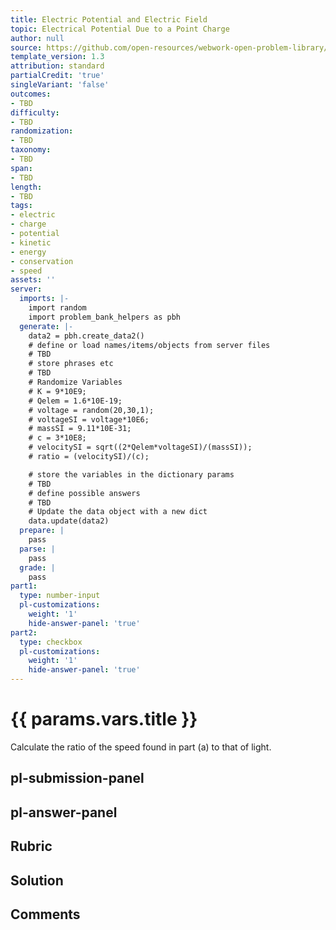 ```yaml
---
title: Electric Potential and Electric Field
topic: Electrical Potential Due to a Point Charge
author: null
source: https://github.com/open-resources/webwork-open-problem-library/tree/master/Contrib/BrockPhysics/College_Physics_Urone/19.Electric_Potential_and_Electric_Field/19-03.Electrical_Potential_Due_to_a_Point_Charge/NU_U17_19_03_012.pg
template_version: 1.3
attribution: standard
partialCredit: 'true'
singleVariant: 'false'
outcomes:
- TBD
difficulty:
- TBD
randomization:
- TBD
taxonomy:
- TBD
span:
- TBD
length:
- TBD
tags:
- electric
- charge
- potential
- kinetic
- energy
- conservation
- speed
assets: ''
server:
  imports: |-
    import random
    import problem_bank_helpers as pbh
  generate: |-
    data2 = pbh.create_data2()
    # define or load names/items/objects from server files
    # TBD
    # store phrases etc
    # TBD
    # Randomize Variables
    # K = 9*10E9;
    # Qelem = 1.6*10E-19;
    # voltage = random(20,30,1);
    # voltageSI = voltage*10E6;
    # massSI = 9.11*10E-31;
    # c = 3*10E8;
    # velocitySI = sqrt((2*Qelem*voltageSI)/(massSI));
    # ratio = (velocitySI)/(c);

    # store the variables in the dictionary params
    # TBD
    # define possible answers
    # TBD
    # Update the data object with a new dict
    data.update(data2)
  prepare: |
    pass
  parse: |
    pass
  grade: |
    pass
part1:
  type: number-input
  pl-customizations:
    weight: '1'
    hide-answer-panel: 'true'
part2:
  type: checkbox
  pl-customizations:
    weight: '1'
    hide-answer-panel: 'true'
---
```


# {{ params.vars.title }} 


Calculate the ratio of the speed found in part (a) to that of light.


## pl-submission-panel 


## pl-answer-panel 


## Rubric 


## Solution 


## Comments 


